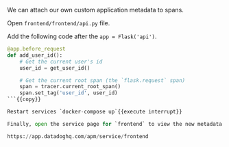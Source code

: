 We can attach our own custom application metadata to spans.

Open `frontend/frontend/api.py` file.

Add the following code after the `app = Flask('api')`.

``` python
@app.before_request
def add_user_id():
    # Get the current user's id
    user_id = get_user_id()

    # Get the current root span (the `flask.request` span)
    span = tracer.current_root_span()
    span.set_tag('user_id', user_id)
```{{copy}}

Restart services `docker-compose up`{{execute interrupt}}

Finally, open the service page for `frontend` to view the new metadata on traces.

https://app.datadoghq.com/apm/service/frontend
